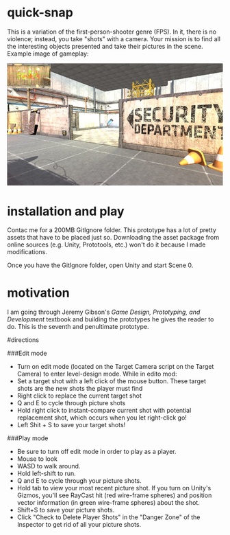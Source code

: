 # quick-snap

This is a variation of the first-person-shooter genre (FPS). In it, there is no violence; instead, you take "shots" with a camera. Your mission is to find all the interesting objects presented and take their pictures in the scene. Example image of gameplay:

![alt tag](https://github.com/mplawley/quick-snap/blob/master/Example.jpg)

# installation and play

Contac me for a 200MB GitIgnore folder. This prototype has a lot of pretty assets that have to be placed just so. Downloading the asset package from online sources (e.g. Unity, Prototools, etc.) won't do it because I made modifications. 

Once you have the GitIgnore folder, open Unity and start Scene 0.

# motivation

I am going through Jeremy Gibson's <i>Game Design, Prototyping, and Development</i> textbook and building the prototypes he gives the reader to do. This is the seventh and penultimate prototype.

#directions

###Edit mode
- Turn on edit mode (located on the Target Camera script on the Target Camera) to enter level-design mode. While in edito mod:
- Set a target shot with a left click of the mouse button. These target shots are the new shots the player must find
- Right click to replace the current target shot
- Q and E to cycle through picture shots
- Hold right click to instant-compare current shot with potential replacement shot, which occurs when you let right-click go!
- Left Shit + S to save your target shots!

###Play mode
- Be sure to turn off edit mode in order to play as a player.
- Mouse to look
- WASD to walk around.
- Hold left-shift to run.
- Q and E to cycle through your picture shots.
- Hold tab to view your most recent picture shot. If you turn on Unity's Gizmos, you'll see RayCast hit (red wire-frame spheres) and position vector information (in green wire-frame spheres) about the shot.
- Shift+S to save your picture shots.
- Click "Check to Delete Player Shots" in the "Danger Zone" of the Inspector to get rid of all your picture shots.


